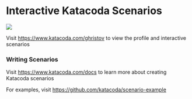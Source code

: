 # Interactive Katacoda Scenarios

[![](http://shields.katacoda.com/katacoda/ghristov/count.svg)](https://www.katacoda.com/ghristov "Get your profile on Katacoda.com")

Visit https://www.katacoda.com/ghristov to view the profile and interactive scenarios

### Writing Scenarios
Visit https://www.katacoda.com/docs to learn more about creating Katacoda scenarios

For examples, visit https://github.com/katacoda/scenario-example
